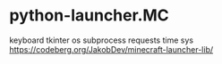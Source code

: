 # python-launcher.MC

keyboard
tkinter
os
subprocess
requests
time
sys
https://codeberg.org/JakobDev/minecraft-launcher-lib/
